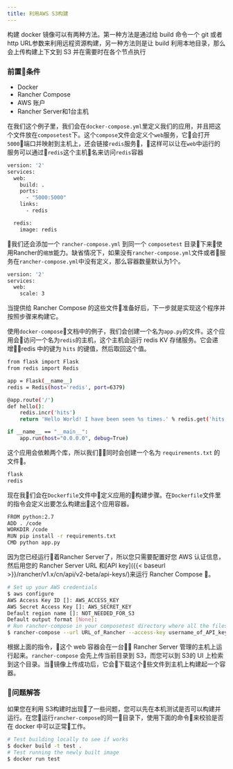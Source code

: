```yaml
---
title: 利用AWS S3构建
---
```


构建 docker 镜像可以有两种方法。第一种方法是通过给 build 命令一个 git 或者 http URL参数来利用远程资源构建，另一种方法则是让 build 利用本地目录，那么会上传构建上下文到 S3 并在需要时在各个节点执行

### 前置条件

* Docker
* Rancher Compose
* AWS 账户
* Rancher Server和1台主机

在我们这个例子里，我们会在`docker-compose.yml`里定义我们的应用，并且把这个文件放在`composetest`下。这个`compose`文件会定义个`web`服务，它会打开`5000`端口并映射到主机上，还会链接`redis`服务，这样可以让在`web`中运行的服务可以通过`redis`这个主机名来访问`redis`容器

```bash
version: '2'
services:
  web:
    build: .
    ports:
      - "5000:5000"
    links:
      - redis

  redis:
    image: redis
```

我们还会添加一个 `rancher-compose.yml` 到同一个 `composetest` 目录下来使用Rancher的`缩放`能力。缺省情况下，如果没有`rancher-compose.yml`文件或者服务在`rancher-compose.yml`中没有定义，那么容器数量默认为1个。

```bash
version: '2'
services:
  web:
    scale: 3
```

当提供给 Rancher Compose 的这些文件准备好后，下一步就是实现这个程序并按照步骤来构建它。

使用`docker-compose`文档中的例子，我们会创建一个名为`app.py`的文件。这个应用会访问一个名为`redis`的主机，这个主机会运行 redis KV 存储服务。它会递增redis 中的键为 `hits` 的键值，然后取回这个值。

```bash
from flask import Flask
from redis import Redis

app = Flask(__name__)
redis = Redis(host='redis', port=6379)

@app.route('/')
def hello():
    redis.incr('hits')
    return 'Hello World! I have been seen %s times.' % redis.get('hits')

if __name__ == "__main__":
    app.run(host="0.0.0.0", debug=True)
```

这个应用会依赖两个库，所以我们同时会创建一个名为 `requirements.txt` 的文件。

```bash
flask
redis
```

现在我们会在`Dockerfile`文件中定义应用的构建步骤。在`Dockerfile`文件里的指令会定义出要怎么构建出这个应用容器。

```bash
FROM python:2.7
ADD . /code
WORKDIR /code
RUN pip install -r requirements.txt
CMD python app.py
```

因为您已经运行着Rancher Server了，所以您只需要配置好您 AWS 认证信息，然后用您的 Rancher Server URL 和[API key]({{< baseurl >}}/rancher/v1.x/cn/api/v2-beta/api-keys/)来运行 Rancher Compose 。

```bash
# Set up your AWS credentials
$ aws configure
AWS Access Key ID []: AWS_ACCESS_KEY
AWS Secret Access Key []: AWS_SECRET_KEY
Default region name []: NOT_NEEDED_FOR_S3
Default output format [None]:
# Run rancher-compose in your composetest directory where all the files are created
$ rancher-compose --url URL_of_Rancher --access-key username_of_API_key --secret-key password_of_API_key up
```

根据上面的指令，这个 web 容器会在一台 Rancher Server 管理的主机上运行起来。`rancher-compose` 会先上传当前目录到 S3，而您可以到 S3的 UI 上检索到这个目录。当镜像上传成功后，它会下载这个些文件到主机上构建起一个容器。

### 问题解答

如果您在利用 S3构建时出现了一些问题，您可以先在本机测试是否可以构建并运行。在您运行`rancher-compose`的同一目录下，使用下面的命令来校验是否在 docker 中可以正常工作。

```bash
# Test building locally to see if works
$ docker build -t test .
# Test running the newly built image
$ docker run test
```
